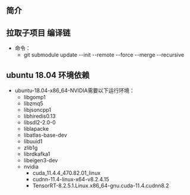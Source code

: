 ## 简介

## 拉取子项目 编译链

+ 命令：
  +  git submodule update --init --remote  --force  --merge --recursive

## ubuntu 18.04 环境依赖

+ ubuntu-18.04-x86_64-NVIDIA需要以下运行环境：
  + libgomp1 
  + libzmq5 
  + libjsoncpp1 
  + libhiredis0.13 
  + libsdl2-2.0-0 
  + liblapacke 
  + libatlas-base-dev 
  + libuuid1
  + zlib1g 
  + librdkafka1 
  + libeigen3-dev
  + nvidia
    + cuda_11.4.4_470.82.01_linux
    + cudnn-11.4-linux-x64-v8.2.4.15
    + TensorRT-8.2.5.1.Linux.x86_64-gnu.cuda-11.4.cudnn8.2